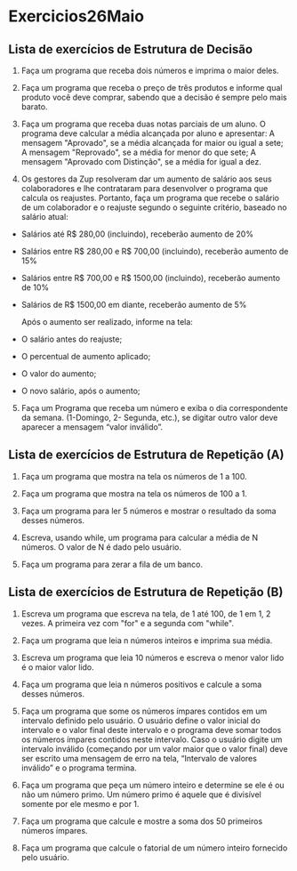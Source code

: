 # Exercicios26Maio

## Lista de exercícios de Estrutura de Decisão
1. Faça um programa que receba dois números e imprima o maior deles.

2. Faça um programa que receba o preço de três produtos e informe qual produto você deve comprar, sabendo que a decisão é sempre pelo mais barato.

3. Faça um programa que receba duas notas parciais de um aluno. O programa deve calcular a média alcançada por aluno e apresentar:
A mensagem "Aprovado", se a média alcançada for maior ou igual a sete;
A mensagem "Reprovado", se a média for menor do que sete;
A mensagem "Aprovado com Distinção", se a média for igual a dez.

4. Os gestores da Zup resolveram dar um aumento de salário aos seus colaboradores e lhe contrataram para desenvolver o programa que calcula os reajustes. Portanto, faça um programa que recebe o salário de um colaborador e o reajuste segundo o seguinte critério, baseado no salário atual:
- Salários até R$ 280,00 (incluindo), receberão aumento de 20%
- Salários entre R$ 280,00 e R$ 700,00 (incluindo), receberão aumento de 15%
- Salários entre R$ 700,00 e R$ 1500,00 (incluindo), receberão aumento de 10%
- Salários de R$ 1500,00 em diante, receberão aumento de 5% 

  Após o aumento ser realizado, informe na tela:

- O salário antes do reajuste;
- O percentual de aumento aplicado;
- O valor do aumento;
- O novo salário, após o aumento;

5. Faça um Programa que receba um número e exiba o dia correspondente da semana. (1-Domingo, 2- Segunda, etc.), se digitar outro valor deve aparecer a mensagem “valor inválido”.


## Lista de exercícios de Estrutura de Repetição (A)
1. Faça um programa que mostra na tela os números de 1 a 100.

2. Faça um programa que mostra na tela os números de 100 a 1.

3. Faça um programa para ler 5 números e mostrar o resultado da soma desses números.

4. Escreva, usando while, um programa para calcular a média de N números. O valor de N é dado pelo usuário.

5. Faça um programa para zerar a fila de um banco.


## Lista de exercícios de Estrutura de Repetição (B)
1. Escreva um programa que escreva na tela, de 1 até 100, de 1 em 1, 2 vezes. A primeira vez com "for" e a segunda com "while".

2. Faça um programa que leia n números inteiros e imprima sua média.

3. Escreva um programa que leia 10 números e escreva o menor valor lido é o maior valor lido.

4. Faça um programa que leia n números positivos e calcule a soma desses números.

6. Faça um programa que some os números ímpares contidos em um intervalo definido pelo usuário. O usuário define o valor inicial do intervalo e o valor final deste intervalo e o programa deve somar todos os números ímpares contidos neste intervalo. Caso o usuário digite um intervalo inválido (começando por um valor maior que o valor final) deve ser escrito uma mensagem de erro na tela, “Intervalo de valores inválido” e o programa termina.

7. Faça um programa que peça um número inteiro e determine se ele é ou não um número primo. Um número primo é aquele que é divisível somente por ele mesmo e por 1.

8. Faça um programa que calcule e mostre a soma dos 50 primeiros números ímpares.

9. Faça um programa que calcule o fatorial de um número inteiro fornecido pelo usuário. 
